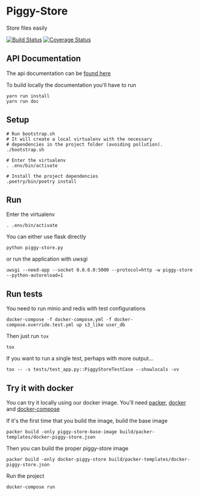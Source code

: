 Piggy-Store
===========

Store files easily

[![Build Status](https://api.travis-ci.com/riquito/piggy-store.svg?branch=master)](https://travis-ci.com/riquito/piggy-store)
[![Coverage Status](https://coveralls.io/repos/github/riquito/piggy-store/badge.svg?branch=master)](https://coveralls.io/github/riquito/piggy-store?branch=master)

API Documentation
-----------------

The api documentation can be [found here](https://riquito.github.io/piggy-store/)

To build locally the documentation you'll have to run

```
yarn run install
yarn run doc
```

Setup
-----

```
# Run bootstrap.sh
# It will create a local virtualenv with the necessary
# dependencies in the project folder (avoiding pollution).
./bootstrap.sh

# Enter the virtualenv
. .env/bin/activate

# Install the project dependencies
.poetry/bin/poetry install
```

Run
---

Enter the virtualenv
```
. .env/bin/activate
```

You can either use flask directly

```
python piggy-store.py
```

or run the application with uwsgi

```
uwsgi --need-app --socket 0.0.0.0:5000 --protocol=http -w piggy-store --python-autoreload=1
```

Run tests
---------

You need to run minio and redis with test configurations

```
docker-compose -f docker-compose.yml -f docker-compose.override.test.yml up s3_like user_db
```

Then just run `tox`

```
tox
```

If you want to run a single test, perhaps with more output...

```
tox -- -s tests/test_app.py::PiggyStoreTestCase --showlocals -vv
```

Try it with docker
------------------

You can try it locally using our docker image.
You'll need [packer](https://www.packer.io/), [docker](https://www.docker.com/) and [docker-compose](https://docs.docker.com/compose/)

If it's the first time that you build the image, build the base image

```
packer build -only piggy-store-base-image build/packer-templates/docker-piggy-store.json
```

Then you can build the proper piggy-store image

```
packer build -only docker-piggy-store build/packer-templates/docker-piggy-store.json
```

Run the project

```
docker-compose run
```
